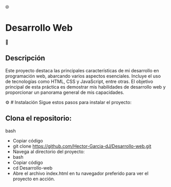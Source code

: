 🌐 
# Desarrollo Web
📄 
## Descripción
Este proyecto destaca las principales características de mi desarrollo en programación web, abarcando varios aspectos esenciales. Incluye el uso de tecnologías como HTML, CSS y JavaScript, entre otras. El objetivo principal de esta práctica es demostrar mis habilidades de desarrollo web y proporcionar un panorama general de mis capacidades.

⚙️ # Instalación
Sigue estos pasos para instalar el proyecto:

## Clona el repositorio:
bash
- Copiar código
- git clone https://github.com/Hector-Garcia-dJ/Desarrollo-web.git
- Navega al directorio del proyecto:
- bash
- Copiar código
- cd Desarrollo-web
- Abre el archivo index.html en tu navegador preferido para ver el proyecto en acción.
